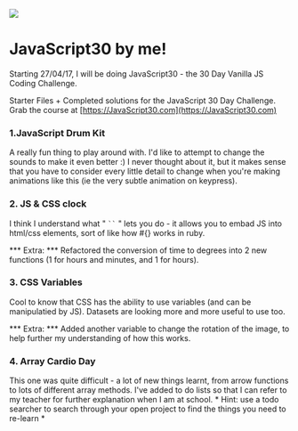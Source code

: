 ![](https://javascript30.com/images/JS3-social-share.png)

# JavaScript30 by me!

Starting 27/04/17, I will be doing JavaScript30 - the 30 Day Vanilla JS Coding Challenge.

Starter Files + Completed solutions for the JavaScript 30 Day Challenge.
Grab the course at [https://JavaScript30.com](https://JavaScript30.com)

### 1.JavaScript Drum Kit
A really fun thing to play around with. I'd like to attempt to change the sounds to make it even better :) I never thought about it, but it makes sense that you have to consider every little detail to change when you're making animations like this (ie the very subtle animation on keypress).

### 2. JS & CSS clock

I think I understand what " ``` `` ``` " lets you do - it allows you to embad JS into html/css elements, sort of like how #{} works in ruby.

  *** Extra: *** Refactored the conversion of time to degrees into 2 new functions (1 for hours and minutes, and 1 for hours).

### 3. CSS Variables

Cool to know that CSS has the ability to use variables (and can be manipulatied by JS). Datasets are looking more and more useful to use too.

  *** Extra: *** Added another variable to change the rotation of the image, to help further my understanding of how this works.

### 4. Array Cardio Day

This one was quite difficult - a lot of new things learnt, from arrow functions to lots of different array methods. I've added to do lists so that I can refer to my teacher for further explanation when I am at school. * Hint: use a todo searcher to search through your open project to find the things you need to re-learn *
